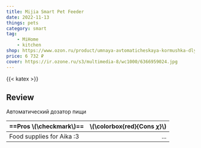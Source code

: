 ```yaml
---
title: Mijia Smart Pet Feeder
date: 2022-11-13
things: pets
category: smart
tag:
    - MiHome
    - kitchen
shop: https://www.ozon.ru/product/umnaya-avtomaticheskaya-kormushka-dlya-zhivotnyh-xiaomi-mijia-smart-pet-feeder-xwpf01mg-3-6l-504001676/
price: 6 732 ₽
cover: https://ir.ozone.ru/s3/multimedia-8/wc1000/6366959024.jpg
---
```


{{< katex >}}

## Review

Автоматический дозатор пищи

| ==Pros \\(\checkmark\\)== | \\(\colorbox{red}{Cons $\chi$}\\) |
| :------------------------ | --------------------------------: |
| Food supplies for Aika :3 |                               ... |
